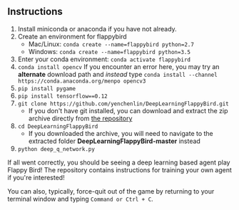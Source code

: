 ## Instructions

1. Install miniconda or anaconda if you have not already.
2. Create an environment for flappybird
    * Mac/Linux: `conda create --name=flappybird python=2.7`
    * Windows: `conda create --name=flappybird python=3.5`
3. Enter your conda environment: `conda activate flappybird`
4. `conda install opencv`
    If you encounter an error here, you may try an **alternate** download path and *instead* type
    `conda install --channel https://conda.anaconda.org/menpo opencv3`
5. `pip install pygame`
6. `pip install tensorflow==0.12`
7. `git clone https://github.com/yenchenlin/DeepLearningFlappyBird.git`
    * If you don't have git installed, you can download and extract the zip archive directly from [the repository](https://github.com/yenchenlin/DeepLearningFlappyBird)
8. `cd DeepLearningFlappyBird`
    * If you downloaded the archive, you will need to navigate to the extracted folder **DeepLearningFlappyBird-master** instead
9. `python deep_q_network.py`

If all went correctly, you should be seeing a deep learning based agent play Flappy Bird! The repository contains instructions for training your own agent if you're interested!

You can also, typically, force-quit out of the game by returning to your terminal window and typing `Command or Ctrl + C`.
